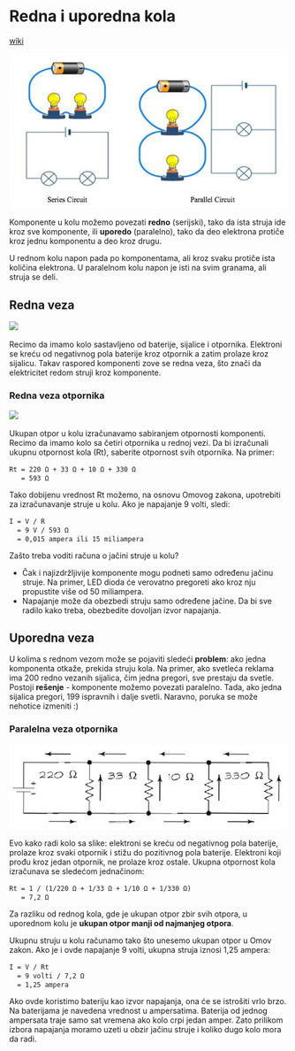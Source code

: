 # Redna i uporedna kola

[wiki](https://sh.wikipedia.org/wiki/Redna_i_uporedna_kola)

![](slike/redna-i-uporedna-kola.png)

Komponente u kolu možemo povezati **redno** (serijski), tako da ista struja ide kroz sve komponente, ili **uporedo** (paralelno), tako da deo elektrona protiče kroz jednu komponentu a deo kroz drugu.

U rednom kolu napon pada po komponentama, ali kroz svaku protiče ista količina elektrona. U paralelnom kolu napon je isti na svim granama, ali struja se deli.

## Redna veza

![](https://upload.wikimedia.org/wikipedia/commons/9/9a/LEDCircuit.PNG)

Recimo da imamo kolo sastavljeno od baterije, sijalice i otpornika. Elektroni se kreću od negativnog pola baterije kroz otpornik a zatim prolaze kroz sijalicu. Takav raspored komponenti zove se redna veza, što znači da elektricitet redom struji kroz komponente.

### Redna veza otpornika

![](https://upload.wikimedia.org/wikipedia/commons/thumb/0/0d/Series_circuit.svg/320px-Series_circuit.svg.png)

Ukupan otpor u kolu izračunavamo sabiranjem otpornosti komponenti. Recimo da imamo kolo sa četiri otpornika u rednoj vezi. Da bi izračunali ukupnu otpornost kola (Rt), saberite otpornost svih otpornika. Na primer:

```
Rt = 220 Ω + 33 Ω + 10 Ω + 330 Ω 
   = 593 Ω
```

Tako dobijenu vrednost Rt možemo, na osnovu Omovog zakona, upotrebiti za izračunavanje struje u kolu. Ako je napajanje 9 volti, sledi:

```
I = V / R 
  = 9 V / 593 Ω 
  = 0,015 ampera ili 15 miliampera
```

Zašto treba voditi računa o jačini struje u kolu? 
* Čak i najizdržljivije komponente mogu podneti samo određenu jačinu struje. Na primer, LED dioda će verovatno pregoreti ako kroz nju propustite više od 50 miliampera.
* Napajanje može da obezbedi struju samo određene jačine. Da bi sve radilo kako treba, obezbedite dovoljan izvor napajanja.

## Uporedna veza

U kolima s rednom vezom može se pojaviti sledeći **problem**: ako jedna komponenta otkaže, prekida struju kola. Na primer, ako svetleća reklama ima 200 redno vezanih sijalica, čim jedna pregori, sve prestaju da svetle. Postoji **rešenje** - komponente možemo povezati paralelno. Tada, ako jedna sijalica pregori, 199 ispravnih i dalje svetli. Naravno, poruka se može nehotice izmeniti :)

### Paralelna veza otpornika

![](slike/uporedna-veza-otpornika.jpg)

Evo kako radi kolo sa slike: elektroni se kreću od negativnog pola baterije, prolaze kroz svaki otpornik i stižu do pozitivnog pola baterije. Elektroni koji prođu kroz jedan otpornik, ne prolaze kroz ostale. Ukupna otpornost kola izračunava se sledećom jednačinom:

```
Rt = 1 / (1/220 Ω + 1/33 Ω + 1/10 Ω + 1/330 Ω) 
   = 7,2 Ω
```

Za razliku od rednog kola, gde je ukupan otpor zbir svih otpora, u uporednom kolu je **ukupan otpor manji od najmanjeg otpora**. 

Ukupnu struju u kolu računamo tako što unesemo ukupan otpor u Omov zakon. Ako je i ovde napajanje 9 volti, ukupna struja iznosi 1,25 ampera:
```
I = V / Rt 
  = 9 volti / 7,2 Ω 
  = 1,25 ampera
```

Ako ovde koristimo bateriju kao izvor napajanja, ona će se istrošiti vrlo brzo. Na baterijama je navedena vrednost u ampersatima. Baterija od jednog ampersata traje samo sat vremena ako kolo crpi jedan amper. Zato prilikom izbora napajanja moramo uzeti u obzir jačinu struje i koliko dugo kolo mora da radi.
